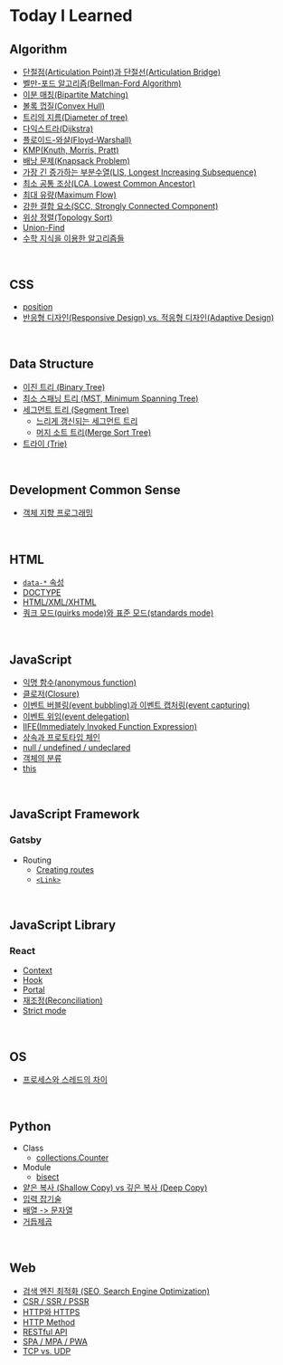 # Today I Learned

## Algorithm

-   [단절점(Articulation Point)과 단절선(Articulation Bridge)](Algorithm/articulation-point-and-bridge.md)
-   [벨만-포드 알고리즘(Bellman-Ford Algorithm)](Algorithm/bellman-ford-algorithm.md)
-   [이분 매칭(Bipartite Matching)](Algorithm/bipartite-matching.md)
-   [볼록 껍질(Convex Hull)](Algorithm/convex-hull.md)
-   [트리의 지름(Diameter of tree)](Algorithm/diameter-of-tree.md)
-   [다익스트라(Dijkstra)](Algorithm/dijkstra.md)
-   [플로이드-와샬(Floyd-Warshall)](Algorithm/floyd-warshall.md)
-   [KMP(Knuth, Morris, Pratt)](Algorithm/kmp.md)
-   [배낭 문제(Knapsack Problem)](Algorithm/knapsack-problem.md)
-   [가장 긴 증가하는 부분수열(LIS, Longest Increasing Subsequence)](Algorithm/longest-increasing-subsequence.md)
-   [최소 공통 조상(LCA, Lowest Common Ancestor)](Algorithm/lowest-common-ancestor.md)
-   [최대 유량(Maximum Flow)](Algorithm/maximum-flow.md)
-   [강한 결합 요소(SCC, Strongly Connected Component)](Algorithm/strongly-connected-component.md)
-   [위상 정렬(Topology Sort)](Algorithm/topology-sort.md)
-   [Union-Find](Algorithm/union-find.md)
-   [수학 지식을 이용한 알고리즘들](Algorithm/math.md)

<br>

## CSS

-   [position](CSS/position.md)
-   [반응형 디자인(Responsive Design) vs. 적응형 디자인(Adaptive Design)](CSS/responsive-design-and-adaptive-design.md)

<br>

## Data Structure

-   [이진 트리 (Binary Tree)](Data-Structure/binary-tree.md)
-   [최소 스패닝 트리 (MST, Minimum Spanning Tree)](Data-Structure/minimum-spanning-tree.md)
-   [세그먼트 트리 (Segment Tree)](Data-Structure/segment-tree.md)
    -   [느리게 갱신되는 세그먼트 트리](Data-Structure/segment-tree-and-lazy-propagation.md)
    -   [머지 소트 트리(Merge Sort Tree)](Data-Structure/merge-sort-tree.md)
-   [트라이 (Trie)](Data-Structure/trie.md)

<br>

## Development Common Sense

-   [객체 지향 프로그래밍](Development-Common-Sense/oop.md)

<br>

## HTML

-   [`data-*` 속성](HTML/data-attribute.md)
-   [DOCTYPE](HTML/doctype.md)
-   [HTML/XML/XHTML](HTML/html-xml-xhtml.md)
-   [쿼크 모드(quirks mode)와 표준 모드(standards mode)](HTML/quirks-mode-and-standards-mode.md)

<br>

## JavaScript

-   [익명 함수(anonymous function)](JavaScript/anonymous-function.md)
-   [클로저(Closure)](JavaScript/closure.md)
-   [이벤트 버블링(event bubbling)과 이벤트 캡처링(event capturing)](JavaScript/event-bubbling-and-capturing.md)
-   [이벤트 위임(event delegation)](JavaScript/event-delegation.md)
-   [IIFE(Immediately Invoked Function Expression)](JavaScript/iife.md)
-   [상속과 프로토타입 체인](JavaScript/inheritance-and-prototype-chain.md)
-   [null / undefined / undeclared](JavaScript/null-undefined-undeclared.md)
-   [객체의 분류](JavaScript/classification-of-objects.md)
-   [this](JavaScript/this.md)

<br>

## JavaScript Framework

### Gatsby

-   Routing
    -   [Creating routes](JavaScript-Framework/Gatsby/Routing/creating-routes.md)
    -   [`<Link>`](JavaScript-Framework/Gatsby/Routing/Link-API.md)

<br>

## JavaScript Library

### React

-   [Context](JavaScript-Library/React/context.md)
-   [Hook](JavaScript-Library/React/hook.md)
-   [Portal](JavaScript-Library/React/portal.md)
-   [재조정(Reconciliation)](JavaScript-Library/React/reconciliation.md)
-   [Strict mode](JavaScript-Library/React/strict-mode.md)

<br>

## OS

-   [프로세스와 스레드의 차이](OS/process-vs-thread.md)

<br>

## Python

-   Class
    -   [collections.Counter](Python/Class/collections.Counter.md)
-   Module
    -   [bisect](Python/Module/bisect.md)
-   [얕은 복사 (Shallow Copy) vs 깊은 복사 (Deep Copy)](Python/copy.md)
-   [입력 잡기술](Python/input.md)
-   [배열 -> 문자열](Python/list-to-string.md)
-   [거듭제곱](Python/pow.md)

<br>

## Web

-   [검색 엔진 최적화 (SEO, Search Engine Optimization)](Web/seo.md)
-   [CSR / SSR / PSSR](Web/csr-ssr-pssr.md)
-   [HTTP와 HTTPS](Web/http-and-https.md)
-   [HTTP Method](Web/http-method.md)
-   [RESTful API](Web/restful-api.md)
-   [SPA / MPA / PWA](Web/spa-mpa-pwa.md)
-   [TCP vs. UDP](Web/tcp-vs-udp.md)
